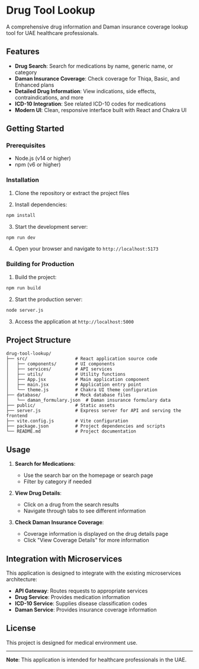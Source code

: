 # Drug Tool Lookup

A comprehensive drug information and Daman insurance coverage lookup tool for UAE healthcare professionals.

## Features

- **Drug Search**: Search for medications by name, generic name, or category
- **Daman Insurance Coverage**: Check coverage for Thiqa, Basic, and Enhanced plans
- **Detailed Drug Information**: View indications, side effects, contraindications, and more
- **ICD-10 Integration**: See related ICD-10 codes for medications
- **Modern UI**: Clean, responsive interface built with React and Chakra UI

## Getting Started

### Prerequisites

- Node.js (v14 or higher)
- npm (v6 or higher)

### Installation

1. Clone the repository or extract the project files

2. Install dependencies:
```bash
npm install
```

3. Start the development server:
```bash
npm run dev
```

4. Open your browser and navigate to `http://localhost:5173`

### Building for Production

1. Build the project:
```bash
npm run build
```

2. Start the production server:
```bash
node server.js
```

3. Access the application at `http://localhost:5000`

## Project Structure

```
drug-tool-lookup/
├── src/                  # React application source code
│   ├── components/       # UI components
│   ├── services/         # API services
│   ├── utils/            # Utility functions
│   ├── App.jsx           # Main application component
│   ├── main.jsx          # Application entry point
│   └── theme.js          # Chakra UI theme configuration
├── database/             # Mock database files
│   └── daman_formulary.json  # Daman insurance formulary data
├── public/               # Static assets
├── server.js             # Express server for API and serving the frontend
├── vite.config.js        # Vite configuration
├── package.json          # Project dependencies and scripts
└── README.md             # Project documentation
```

## Usage

1. **Search for Medications**:
   - Use the search bar on the homepage or search page
   - Filter by category if needed

2. **View Drug Details**:
   - Click on a drug from the search results
   - Navigate through tabs to see different information

3. **Check Daman Insurance Coverage**:
   - Coverage information is displayed on the drug details page
   - Click "View Coverage Details" for more information

## Integration with Microservices

This application is designed to integrate with the existing microservices architecture:

- **API Gateway**: Routes requests to appropriate services
- **Drug Service**: Provides medication information
- **ICD-10 Service**: Supplies disease classification codes
- **Daman Service**: Provides insurance coverage information

## License

This project is designed for medical environment use.

---

**Note**: This application is intended for healthcare professionals in the UAE.